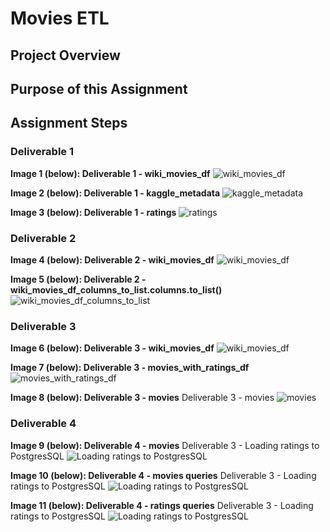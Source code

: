 # Movies ETL

## Project Overview




## Purpose of this Assignment



## Assignment Steps

### Deliverable 1



**Image 1 (below): Deliverable 1 - wiki_movies_df**
![wiki_movies_df](./Resources/Deliverable1_wiki_movies_df.png)

**Image 2 (below): Deliverable 1 - kaggle_metadata**
![kaggle_metadata](./Resources/Deliverable1_kaggle_metadata.png)

**Image 3 (below): Deliverable 1 - ratings**
![ratings](./Resources/Deliverable1_ratings.png)




### Deliverable 2

**Image 4 (below): Deliverable 2 - wiki_movies_df**
![wiki_movies_df](./Resources/Deliverable2_wiki_movies_df.png)


**Image 5 (below): Deliverable 2 - wiki_movies_df_columns_to_list.columns.to_list()**
![wiki_movies_df_columns_to_list](./Resources/Deliverable2_wiki_movies_df_columns_to_list.png)





### Deliverable 3

**Image 6 (below): Deliverable 3 - wiki_movies_df**
![wiki_movies_df](./Resources/Deliverable3_wiki_movies_df.png)

**Image 7 (below): Deliverable 3 - movies_with_ratings_df**
![movies_with_ratings_df](./Resources/Deliverable3_movies_with_ratings_df.png)

**Image 8 (below): Deliverable 3 - movies**
Deliverable 3 - movies
![movies](./Resources/Deliverable3_movies_df.png)




### Deliverable 4

**Image 9 (below): Deliverable 4 - movies**
Deliverable 3 - Loading ratings to PostgresSQL
![Loading ratings to PostgresSQL](./Resources/Deliverable4_loading_ratings_to_SQL.PNG)


**Image 10 (below): Deliverable 4 - movies queries**
Deliverable 3 - Loading ratings to PostgresSQL
![Loading ratings to PostgresSQL](./Resources/movies_query.png)

**Image 11 (below): Deliverable 4 - ratings queries**
Deliverable 3 - Loading ratings to PostgresSQL
![Loading ratings to PostgresSQL](./Resources/ratings_query.png)